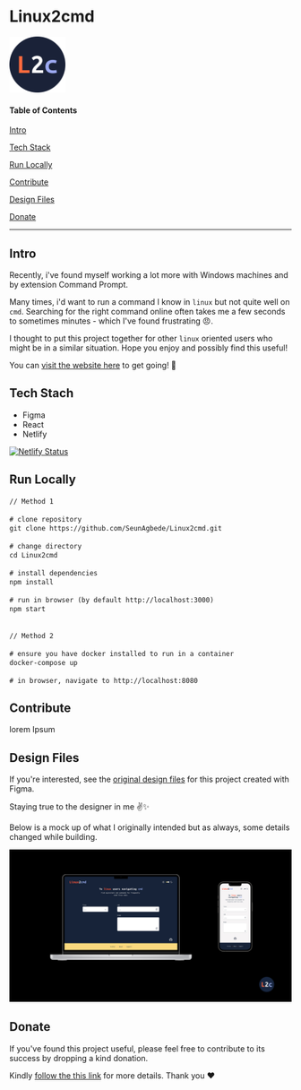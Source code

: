 # Linux2cmd

<img src="src/readmeMedia/Favicon.svg" width="100">

#### Table of Contents

[Intro](#intro)

[Tech Stack](#techStack)

[Run Locally](#run)

[Contribute](#contribute)

[Design Files](#design)

[Donate](#donate)

---

<a name="intro"/>

## Intro

Recently, i've found myself working a lot more with Windows machines and by extension Command Prompt.

Many times, i'd want to run a command I know in `linux` but not quite well on `cmd`. Searching for the right command online often takes me a few seconds to sometimes minutes - which I've found frustrating :angry:.

I thought to put this project together for other `linux` oriented users who might be in a similar situation. Hope you enjoy and possibly find this useful!

You can [visit the website here](https://linux2cmd.netlify.app/) to get going! :rocket:


<a name="techStack"/>

## Tech Stach

- Figma
- React
- Netlify

[![Netlify Status](https://api.netlify.com/api/v1/badges/4a5388a1-14eb-437f-b76d-5d0683d3e5f5/deploy-status)](https://app.netlify.com/sites/linux2cmd/deploys)


<a name="run"/>

## Run Locally

```
// Method 1 

# clone repository
git clone https://github.com/SeunAgbede/Linux2cmd.git

# change directory
cd Linux2cmd

# install dependencies
npm install

# run in browser (by default http://localhost:3000)
npm start


// Method 2

# ensure you have docker installed to run in a container
docker-compose up

# in browser, navigate to http://localhost:8080 

```



<a name="contribute"/>

## Contribute

lorem Ipsum



<a name="design"/>

## Design Files

If you're interested, see the [original design files](https://www.figma.com/file/JpMfUQs16bbFBo5ZeElkhK/Linux2cmd?node-id=0%3A1) for this project created with Figma. 

Staying true to the designer in me :v::sparkles:

Below is a mock up of what I originally intended but as always, some details changed while building.

<img src="src/readmeMedia/mockUps.jpg">



<a name="donate"/>

## Donate

If you've found this project useful, please feel free to contribute to its success by dropping a kind donation.

Kindly [follow the this link](https://gofund.me/cf7907e1) for more details. Thank you :hearts:

